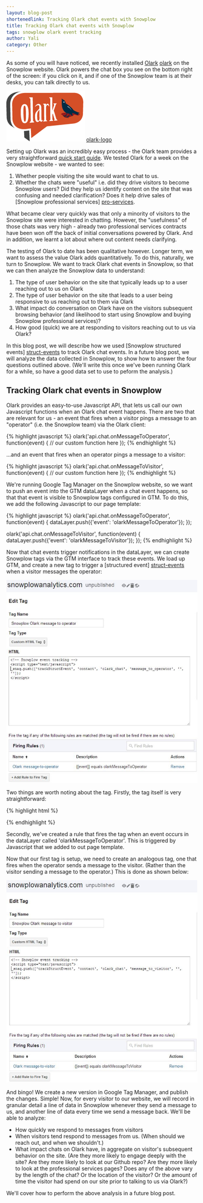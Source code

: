 ```yaml
---
layout: blog-post
shortenedlink: Tracking Olark chat events with Snowplow
title: Tracking Olark chat events with Snowplow
tags: snowplow olark event tracking
author: Yali
category: Other
---
```


As some of you will have noticed, we recently installed [Olark] [olark] on the Snowplow website. Olark powers the chat box you see on the bottom right of the screen: if you click on it, and if one of the Snowplow team is at their desks, you can talk directly to us.

![olark-logo] [olark-logo]

Setting up Olark was an incredibly easy process - the Olark team provides a very straightforward [quick start guide][olark-get-started]. We tested Olark for a week on the Snowplow website - we wanted to see:

1. Whether people visiting the site would want to chat to us.
2. Whether the chats were "useful" i.e. did they drive visitors to become Snowplow users? Did they help us identify content on the site that was confusing and needed clarification? Does it help drive sales of [Snowplow professional services] [pro-services].

What became clear very quickly was that only a minority of visitors to the Snowplow site were interested in chatting. However, the "usefulness" of those chats was very high - already two professional services contracts have been won off the back of initial conversations powered by Olark. And in addition, we learnt a lot about where out content needs clarifying.

The testing of Olark to date has been qualitative however. Longer term, we want to assess the value Olark adds quantitatively. To do this, naturally, we turn to Snowplow. We want to track Olark chat events in Snowplow, so that we can then analyze the Snowplow data to understand:

1. The type of user behavior on the site that typically leads up to a user reaching out to us on Olark
2. The type of user behavior on the site that leads to a user being responsive to us reaching out to them via Olark
3. What impact do conversation on Olark have on the visitors subsequent browsing behavior (and likelihood to start using Snowplow and buying Snowplow professional services)?
4. How good (quick) we are at responding to visitors reaching out to us via Olark?

In this blog post, we will describe how we used [Snowplow structured events] [struct-events] to track Olark chat events. In a future blog post, we will analyze the data collected in Snowplow, to show how to answer the four questions outlined above. (We'll write this once we've been running Olark for a while, so have a good data set to use to peform the analysis.)

<!--more-->

## Tracking Olark chat events in Snowplow

Olark provides an easy-to-use Javascript API, that lets us call our own Javascript functions when an Olark chat event happens. There are two that are relevant for us - an event that fires when a visitor pings a message to an "operator" (i.e. the Snowplow team) via the Olark client:

{% highlight javascript %}
olark('api.chat.onMessageToOperator', function(event) {
    // our custom function here
});
{% endhighlight %}

...and an event that fires when an operator pings a message to a visitor:

{% highlight javascript %}
olark('api.chat.onMessageToVisitor', function(event) {
    // our custom function here
});
{% endhighlight %}

We're running Google Tag Manager on the Snowplow website, so we want to push an event into the GTM dataLayer when a chat event happens, so that that event is visible to Snowplow tags configured in GTM. To do this, we add the following Javascript to our page template:

{% highlight javascript %}
olark('api.chat.onMessageToOperator', function(event) {
    dataLayer.push({'event': 'olarkMessageToOperator'});
});

olark('api.chat.onMessageToVisitor', function(event) {
    dataLayer.push({'event': 'olarkMessageToVisitor'});
});
{% endhighlight %}

Now that chat events trigger notifications in the dataLayer, we can create Snowplow tags via the GTM interface to track these events. We load up GTM, and create a new tag to trigger a [structured event] [struct-events] when a visitor messages the operator:

![gtm-create-tag-1][gtm-1]

Two things are worth noting about the tag. Firstly, the tag itself is very straightforward:

{% highlight html %}
<!-- Snowplow event tracking -->
<script type="text/javascript">
_snaq.push(['setCollectorUrl', 'collector.snplow.com']);
_snaq.push(['trackStructEvent', 'contact', 'olark_chat', 'message_to_operator', '', '']);
</script>
{% endhighlight %}

Secondly, we've created a rule that fires the tag when an event occurs in the dataLayer called 'olarkMessageToOperator'. This is triggered by Javascript that we added to out page template.

Now that our first tag is setup, we need to create an analogous tag, one that fires when the operator sends a message to the visitor. (Rather than the visitor sending a message to the operator.) This is done as shown below:

![gtm-create-tag-2][gtm-2]

And bingo! We create a new version in Google Tag Manager, and publish the changes. Simple! Now, for every visitor to our website, we will record in granular detail a line of data in Snowplow  whenever they send a message to us, and another line of data every time we send a message back. We'll be able to analyze: 

* How quickly we respond to messages from visitors
* When visitors tend respond to messages from us. (When should we reach out, and when we shouldn't.)
* What impact chats on Olark have, in aggregate on visitor's subsequent behavior on the site. (Are they more likely to engage deeply with the site? Are they more likely to look at our Github repo? Are they more likely to look at the professional services pages? Does any of the above vary by the length of the chat? Or the location of the visitor? Or the amount of time the visitor had spend on our site prior to talking to us via Olark?) 

We'll cover how to perform the above analysis in a future blog post.



[olark]: http://www.olark.com/
[olark-get-started]: http://www.olark.com/customer/portal/articles/337453-getting-started-guide
[pro-services]: http://snowplowanalytics.com/services/index.html
[olark-logo]: /static/img/blog/2013/06/olark/olark-logo.png
[gtm-1]: /static/img/blog/2013/06/olark/gtm-create-tag.JPG
[gtm-2]: /static/img/blog/2013/06/olark/gtm-create-tag-2.JPG
[struct-events]: https://github.com/snowplow/snowplow/wiki/2-Specific-event-tracking-with-the-Javascript-tracker#wiki-custom-structured-events
